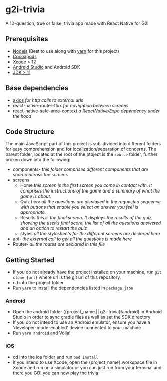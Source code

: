 # g2i-trivia
A 10-question, true or false, trivia app made with React Native for G2i

## Prerequisites
- [Nodejs](https://nodejs.org/en/) (Best to use along with [yarn](https://yarnpkg.com) for this project)
- [Cocoapods](https://cocoapods.org)
- [Xcode](https://developer.apple.com/xcode/) > 12
- [Android Studio](https://developer.android.com/studio) and Android SDK
- [JDK > 11](https://www.oracle.com/java/technologies/downloads/)

## Base dependencies
- [axios](https://github.com/axios/axios) _for http calls to external urls_
- react-native-router-flux _for navigation between screens_
- react-native-safe-area-context _a ReactNative/Expo dependency under the hood_

## Code Structure
The main JavaScript part of this project is sub-divided into different folders for easy comprehension and for localization/separation of concerns.
The parent folder, located at the root of the ptoject is the `source` folder, further broken down into the following:
* components- _this folder comprises different components that are shared across the screens_
* screens
    - Home _this screen is the first screen you come in contact with. It comprises the instructions of the game and a summary of what the game is about._
    - Quiz _here all the questions are displayed in the requested sequence with buttons that enable you select an answer you feel is appropriate._
    - Results _this is the final screen. It displays the results of the quiz, showing the user's final score, the list of all the questions answered and an option to restart the quiz_
    - styles _all the stylesheets for the different screens are declared here_
* api- _the external call to get all the questions is made here_
* Router- _all the routes are declared in this file_

## Getting Started
- If you do not already have the project installed on your machine, run `git clone {url}` where url is the git url of this repository.
- cd into the project folder
- Run `yarn` to install the dependencies listed in `package.json`

### Android
- Open the android folder ({project_name || g2i-trivia}/android) in Android Studio in order to sync gradle files as well as set the SDK directory
- If you do not intend to use an Android emulator, ensure you have a 'developer-mode-enabled' device connected to your machine
- Run `yarn android` and Voila!

### iOS
- cd into the ios folder and run `pod install`
- if you intend to use Xcode, open the {project_name}.workspace file in Xcode and run on a simulator or you can just run from your terminal and there you GO! you can now play the trivia
